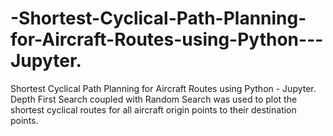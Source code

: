 # -Shortest-Cyclical-Path-Planning-for-Aircraft-Routes-using-Python---Jupyter.
Shortest Cyclical Path Planning for Aircraft Routes using Python - Jupyter. Depth First Search coupled with Random Search was used to plot the shortest cyclical routes for all aircraft origin points to their destination points.
